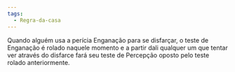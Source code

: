 ```yaml
---
tags:
  - Regra-da-casa
---
```

Quando alguém usa a perícia Enganação para se disfarçar, o teste de Enganação é rolado naquele momento e a partir dali qualquer um que tentar ver através do disfarce fará seu teste de Percepção oposto pelo teste rolado anteriormente.
